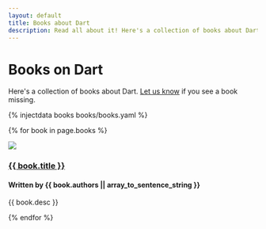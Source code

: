```yaml
---
layout: default
title: Books about Dart
description: Read all about it! Here's a collection of books about Dart.
---
```


# Books on Dart

Here's a collection of books about Dart.
[Let us know](http://dartbug.com/new) if you see a book missing.

{% injectdata books books/books.yaml %}

{% for book in page.books %}
<div class="book row">
  <div class="col-md-3">
    <a href="{{ book.link }}" class="btn"><img src="covers/{{ book.cover }}" class="cover"></a>
  </div>
  <div class="col-md-9">
    <h3 class="title"><a href="{{ book.link }}">{{ book.title }}</a></h3>
    <h4 class="authors">Written by {{ book.authors || array_to_sentence_string }}</h4>
    <p>{{ book.desc }}</p>
  </div>
</div>
{% endfor %}